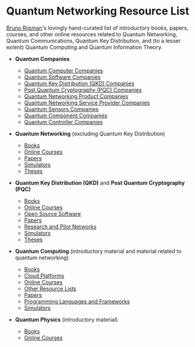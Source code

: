 # Quantum Networking Resource List

[Bruno Rijsman](https://www.linkedin.com/in/brunorijsman/)'s lovingly hand-curated list of
introductory books, papers, courses, and other online resources related to Quantum Networking,
Quantum Communications, Quantum Key Distribution, and (to a lesser extent) Quantum Computing and
Quantum Information Theory.

* **Quantum Companies**
  * [Quantum Computer Companies](companies-quantum-computer.md)
  * [Quantum Software Companies](companies-quantum-software.md)
  * [Quantum Key Distribution (QKD) Companies](companies-qkd.md)
  * [Post Quantum Cryptography (PQC) Companies](companies-pqc.md)
  * [Quantum Networking Product Companies](companies-quantum-network-products.md)
  * [Quantum Networking Service Provider Companies](companies-quantum-network-service-providers.md)
  * [Quantum Sensors Companies](companies-quantum-sensors.md)
  * [Quantum Component Companies](companies-quantum-components.md)
  * [Quantum Controller Companies](companies-quantum-controllers.md)

* **Quantum Networking** (excluding Quantum Key Distribution)
  * [Books](quantum-networking-books.md)
  * [Online Courses](quantum-networking-online-courses.md)
  * [Papers](https://www.zotero.org/groups/2918545/bruno_rijsman_quantum_resources_list/collections/YCZ5YBIC)
  * [Simulators](quantum-networking-simulators.md)
  * [Theses](https://www.zotero.org/groups/2918545/bruno_rijsman_quantum_resources_list/collections/3Q9IYKRT)

* **Quantum Key Distribution (QKD)** and **Post Quantum Cryptography (PQC)**
  * [Books](quantum-key-distribution-books.md)
  * [Online Courses](quantum-key-distribution-online-courses.md)
  * [Open Source Software](quantum-key-distribution-open-source-software.md)
  * [Papers](https://www.zotero.org/groups/2918545/bruno_rijsman_quantum_resources_list/collections/QA3XYM2G)
  * [Research and Pilot Networks](quantum-key-distribution-research-and-pilot-networks.md)
  * [Simulators](quantum-key-distribution-simulators.md)
  * [Theses](quantum-key-distribution-theses.md)

* **Quantum Computing** (introductory material and material related to quantum networking)
  * [Books](quantum-computing-books.md)
  * [Cloud Platforms](quantum-computing-cloud-platforms.md)
  * [Online Courses](quantum-computing-online-courses.md)
  * [Other Resource Lists](quantum-computing-resources.md)
  * [Papers](https://www.zotero.org/groups/2918545/bruno_rijsman_quantum_resources_list/collections/YB29IF3R)
  * [Programming Languages and Frameworks](quantum-computing-programming-languages-and-frameworks.md)
  * [Simulators](quantum-computing-simulators.md)

* **Quantum Physics** (introductory material)
  * [Books](quantum-physics-books.md)
  * [Online Courses](quantum-physics-online-courses.md)


